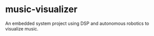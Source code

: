 # music-visualizer
An embedded system project using DSP and autonomous robotics to visualize music.
